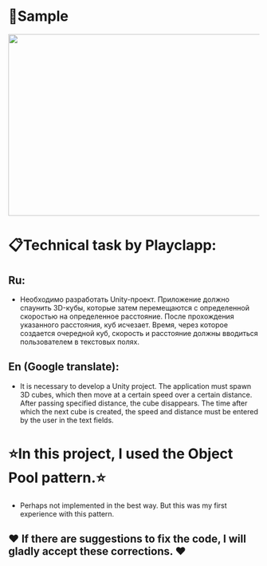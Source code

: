 # :pushpin:Sample
<p align="center">
  <img width="736" height="364" src="https://github.com/RimuruDev/TestTaskFromPlayclapp/blob/main/GitResources/Sample.gif">
</p>

# :clipboard:Technical task by Playclapp:

## Ru:
- Необходимо разработать Unity-проект. Приложение должно спаунить 3D-кубы, которые затем
перемещаются с определенной скоростью на определенное расстояние. После прохождения
указанного расстояния, куб исчезает. Время, через которое создается очередной куб, скорость
и расстояние должны вводиться пользователем в текстовых полях.

## En (Google translate): 
- It is necessary to develop a Unity project. The application must spawn 3D cubes, which then
move at a certain speed over a certain distance. After passing
specified distance, the cube disappears. The time after which the next cube is created, the speed
and distance must be entered by the user in the text fields.

# :star:In this project, I used the Object Pool pattern.:star:
- Perhaps not implemented in the best way. But this was my first experience with this pattern.


## :heart: If there are suggestions to fix the code, I will gladly accept these corrections. :heart:
